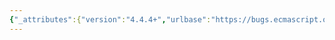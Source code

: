 ```yaml
---
{"_attributes":{"version":"4.4.4+","urlbase":"https://bugs.ecmascript.org/","maintainer":"dherman@mozilla.com"},"bug":{"bug_id":3437,"creation_ts":"2014-12-10 18:41:00 -0800","short_desc":"anomalous step labels","delta_ts":"2014-12-23 20:23:28 -0800","product":"Draft for 6th Edition","component":"editorial issue","version":"Rev 29: December 06, 2014 Draft","rep_platform":"All","op_sys":"All","bug_status":"RESOLVED","resolution":"FIXED","priority":"Normal","bug_severity":"normal","everconfirmed":true,"reporter":{"uid":"jmdyck","name":"Michael Dyck"},"assigned_to":{"uid":"allen","name":"Allen Wirfs-Brock"},"long_desc":[{"commentid":10995,"comment_count":0,"who":{"uid":"jmdyck","name":"Michael Dyck"},"bug_when":"2014-12-10 18:41:09 -0800","thetext":"7.3.12            Expected '1', got '5'\n7.3.20            Expected '1', got '7'\n9.2.2             Expected '1', got '4'\n12.1.5 / group 2  Expected '1', got '2'"},{"commentid":10998,"comment_count":1,"who":{"uid":"allen","name":"Allen Wirfs-Brock"},"bug_when":"2014-12-10 19:00:30 -0800","thetext":"fixed in rev30 editor's draft"},{"commentid":11175,"comment_count":2,"who":{"uid":"allen","name":"Allen Wirfs-Brock"},"bug_when":"2014-12-23 20:23:28 -0800","thetext":"fixed in rev30"}]}}
---
```

